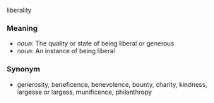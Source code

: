 liberality
### Meaning
+ _noun_: The quality or state of being liberal or generous
+ _noun_: An instance of being liberal

### Synonym

+ generosity, beneficence, benevolence, bounty, charity, kindness, largesse or largess, munificence, philanthropy



